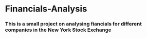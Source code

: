 <h1>Financials-Analysis</h1>

<h3>This is a small project on analysing fiancials for different companies in the New York Stock Exchange</h3> 
